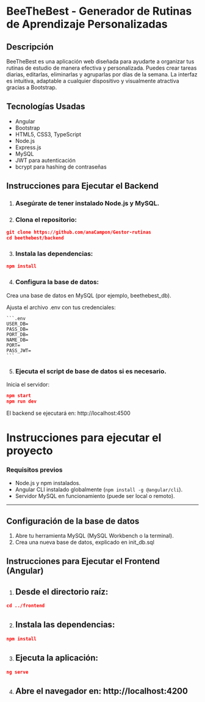 # BeeTheBest - Generador de Rutinas de Aprendizaje Personalizadas

## Descripción  
BeeTheBest es una aplicación web diseñada para ayudarte a organizar tus rutinas de estudio de manera efectiva y personalizada. Puedes crear tareas diarias, editarlas, eliminarlas y agruparlas por días de la semana. La interfaz es intuitiva, adaptable a cualquier dispositivo y visualmente atractiva gracias a Bootstrap. 

## Tecnologías Usadas  
- Angular
- Bootstrap
- HTML5, CSS3, TypeScript
- Node.js  
- Express.js 
- MySQL  
- JWT para autenticación  
- bcrypt para hashing de contraseñas  


## Instrucciones para Ejecutar el Backend 

1. ### Asegúrate de tener instalado Node.js y MySQL.

2. ### Clona el repositorio:

```JSON
git clone https://github.com/anaCampon/Gestor-rutinas
cd beethebest/backend
```
3. ### Instala las dependencias:

```JSON
npm install
```

4. ### Configura la base de datos:

  Crea una base de datos en MySQL (por ejemplo, beethebest_db).

  Ajusta el archivo .env con tus credenciales:

    ```.env
    USER_DB=
    PASS_DB=
    PORT_DB=
    NAME_DB=
    PORT=
    PASS_JWT=
    ```

5. ### Ejecuta el script de base de datos si es necesario.

Inicia el servidor:

```JSON
npm start
npm run dev
```

El backend se ejecutará en: http://localhost:4500

# Instrucciones para ejecutar el proyecto

### Requisitos previos

- Node.js y npm instalados.
- Angular CLI instalado globalmente (`npm install -g @angular/cli`).
- Servidor MySQL en funcionamiento (puede ser local o remoto).

---

## Configuración de la base de datos

1. Abre tu herramienta MySQL (MySQL Workbench o la terminal).
2. Crea una nueva base de datos, explicado en init_db.sql

## Instrucciones para Ejecutar el Frontend (Angular)

1. ## Desde el directorio raíz:

```JSON
cd ../frontend
```

2. ## Instala las dependencias:

```JSON
npm install
```

3. ## Ejecuta la aplicación:

```JSON
ng serve
```

4. ## Abre el navegador en: http://localhost:4200



